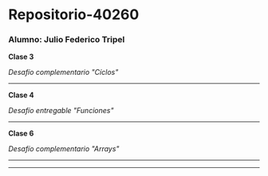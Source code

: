 # Repositorio-40260
### Alumno: Julio Federico Tripel

**Clase 3**

*Desafío complementario "Cíclos"*
_________________________________
**Clase 4**

*Desafío entregable "Funciones"*
_________________________________
**Clase 6**

*Desafío complementario "Arrays"*
_________________________________


_________________________________
